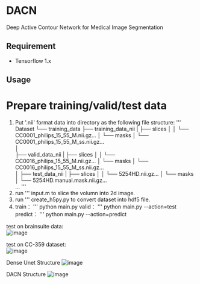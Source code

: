 # DACN
Deep Active Contour Network for Medical Image Segmentation

## Requirement  
- Tensorflow 1.x
 
## Usage
# Prepare training/valid/test data
1. Put '.nii' format data into directory as the following file structure:
'''
Dataset
    └── training_data
        ├── training_data_nii
        |   ├── slices
        │   │   └── CC0001_philips_15_55_M.nii.gz...
        │   └── masks
        │       └── CC0001_philips_15_55_M_ss.nii.gz...            
        │  
       ├── valid_data_nii
        |   ├── slices
        │   │   └── CC0016_philips_15_55_M.nii.gz...
        │   └── masks
        │       └── CC0016_philips_15_55_M_ss.nii.gz...   
        │
       ├── test_data_nii
        |   ├── slices
        │   │   └── 5254HD.nii.gz...
        │   └── masks
        │       └── 5254HD.manual.mask.nii.gz...  
        ...
'''
2.  run ''' input.m to slice the volumn into 2d image.  
3.  run ''' create_h5py.py to convert dataset into hdf5 file.  
4.   train： ''' python main.py
     valid： ''' python main.py --action=test
     predict： ''' python main.py --action=predict

test on brainsuite data:  
![image](https://github.com/yanlong-sun/DACN/blob/main/result_bs.png)  


test on CC-359 dataset:   
![image](https://github.com/yanlong-sun/DACN/blob/main/result_cc.png)

Dense Unet Structure
![image](https://github.com/yanlong-sun/DACN/blob/main/Dense%20Unet%20Structure.png)

DACN Structure
![image](https://github.com/yanlong-sun/DACN/blob/main/DACN%20Structure.png)
